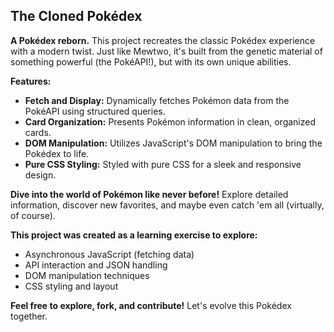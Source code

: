 ## The Cloned Pokédex

**A Pokédex reborn.** This project recreates the classic Pokédex experience with a modern twist. Just like Mewtwo, it's built from the genetic material of something powerful (the PokéAPI!), but with its own unique abilities.

**Features:**

* **Fetch and Display:**  Dynamically fetches Pokémon data from the PokéAPI using structured queries.
* **Card Organization:**  Presents Pokémon information in clean, organized cards.
* **DOM Manipulation:**  Utilizes JavaScript's DOM manipulation to bring the Pokédex to life.
* **Pure CSS Styling:**  Styled with pure CSS for a sleek and responsive design.

**Dive into the world of Pokémon like never before!** Explore detailed information, discover new favorites, and maybe even catch 'em all (virtually, of course).

**This project was created as a learning exercise to explore:**

* Asynchronous JavaScript (fetching data)
* API interaction and JSON handling
* DOM manipulation techniques
* CSS styling and layout

**Feel free to explore, fork, and contribute!**  Let's evolve this Pokédex together. 
